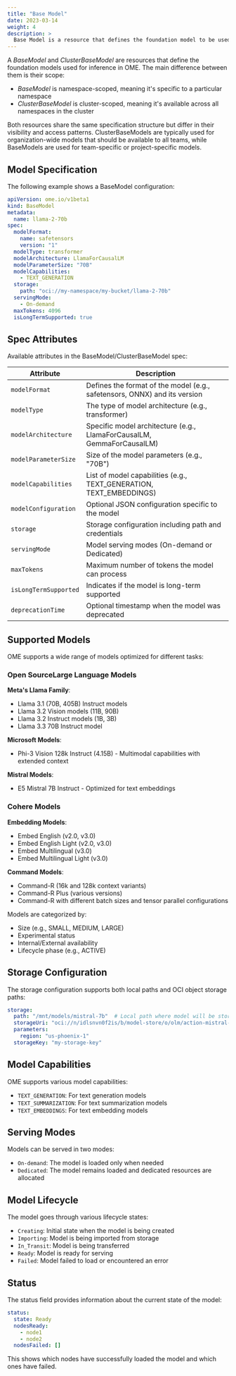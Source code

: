 ```yaml
---
title: "Base Model"
date: 2023-03-14
weight: 4
description: >
  Base Model is a resource that defines the foundation model to be used for inference.
---
```


A _BaseModel_ and _ClusterBaseModel_ are resources that define the foundation models used for inference in OME. The main difference between them is their scope:

- _BaseModel_ is namespace-scoped, meaning it's specific to a particular namespace
- _ClusterBaseModel_ is cluster-scoped, meaning it's available across all namespaces in the cluster

Both resources share the same specification structure but differ in their visibility and access patterns. ClusterBaseModels are typically used for organization-wide models that should be available to all teams, while BaseModels are used for team-specific or project-specific models.

## Model Specification

The following example shows a BaseModel configuration:

```yaml
apiVersion: ome.io/v1beta1
kind: BaseModel
metadata:
  name: llama-2-70b
spec:
  modelFormat:
    name: safetensors
    version: "1"
  modelType: transformer
  modelArchitecture: LlamaForCausalLM
  modelParameterSize: "70B"
  modelCapabilities:
    - TEXT_GENERATION
  storage:
    path: "oci://my-namespace/my-bucket/llama-2-70b"
  servingMode:
    - On-demand
  maxTokens: 4096
  isLongTermSupported: true
```

## Spec Attributes

Available attributes in the BaseModel/ClusterBaseModel spec:

| Attribute             | Description                                                               |
|-----------------------|---------------------------------------------------------------------------|
| `modelFormat`         | Defines the format of the model (e.g., safetensors, ONNX) and its version |
| `modelType`           | The type of model architecture (e.g., transformer)                        |
| `modelArchitecture`   | Specific model architecture (e.g., LlamaForCausalLM, GemmaForCausalLM)    |
| `modelParameterSize`  | Size of the model parameters (e.g., "70B")                                |
| `modelCapabilities`   | List of model capabilities (e.g., TEXT_GENERATION, TEXT_EMBEDDINGS)       |
| `modelConfiguration`  | Optional JSON configuration specific to the model                         |
| `storage`             | Storage configuration including path and credentials                      |
| `servingMode`         | Model serving modes (On-demand or Dedicated)                              |
| `maxTokens`           | Maximum number of tokens the model can process                            |
| `isLongTermSupported` | Indicates if the model is long-term supported                             |
| `deprecationTime`     | Optional timestamp when the model was deprecated                          |

## Supported Models

OME supports a wide range of models optimized for different tasks:

### Open SourceLarge Language Models

**Meta's Llama Family**:
- Llama 3.1 (70B, 405B) Instruct models
- Llama 3.2 Vision models (11B, 90B)
- Llama 3.2 Instruct models (1B, 3B)
- Llama 3.3 70B Instruct model

**Microsoft Models**:
- Phi-3 Vision 128k Instruct (4.15B) - Multimodal capabilities with extended context

**Mistral Models**:
- E5 Mistral 7B Instruct - Optimized for text embeddings

### Cohere Models

**Embedding Models**:
- Embed English (v2.0, v3.0)
- Embed English Light (v2.0, v3.0)
- Embed Multilingual (v3.0)
- Embed Multilingual Light (v3.0)

**Command Models**:
- Command-R (16k and 128k context variants)
- Command-R Plus (various versions)
- Command-R with different batch sizes and tensor parallel configurations

Models are categorized by:
- Size (e.g., SMALL, MEDIUM, LARGE)
- Experimental status
- Internal/External availability
- Lifecycle phase (e.g., ACTIVE)

## Storage Configuration

The storage configuration supports both local paths and OCI object storage paths:

```yaml
storage:
  path: "/mnt/models/mistral-7b"  # Local path where model will be stored
  storageUri: "oci://n/idlsnvn0f2is/b/model-store/o/olm/action-mistral-7b-v0.2-finetuned-model-v0.0"  # OCI object storage path
  parameters:
    region: "us-phoenix-1"
  storageKey: "my-storage-key"
```

## Model Capabilities

OME supports various model capabilities:

- `TEXT_GENERATION`: For text generation models
- `TEXT_SUMMARIZATION`: For text summarization models
- `TEXT_EMBEDDINGS`: For text embedding models

## Serving Modes

Models can be served in two modes:

- `On-demand`: The model is loaded only when needed
- `Dedicated`: The model remains loaded and dedicated resources are allocated

## Model Lifecycle

The model goes through various lifecycle states:

- `Creating`: Initial state when the model is being created
- `Importing`: Model is being imported from storage
- `In_Transit`: Model is being transferred
- `Ready`: Model is ready for serving
- `Failed`: Model failed to load or encountered an error

## Status

The status field provides information about the current state of the model:

```yaml
status:
  state: Ready
  nodesReady:
    - node1
    - node2
  nodesFailed: []
```

This shows which nodes have successfully loaded the model and which ones have failed.
